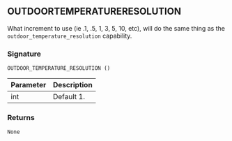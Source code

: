 ## OUTDOORTEMPERATURERESOLUTION

What increment to use (ie .1, .5, 1, 3, 5, 10, etc), will do the same thing as the `outdoor_temperature_resolution` capability.


### Signature

`OUTDOOR_TEMPERATURE_RESOLUTION ()` 


| Parameter | Description |
| --- | --- |
| int | Default 1. |


### Returns

`None`



